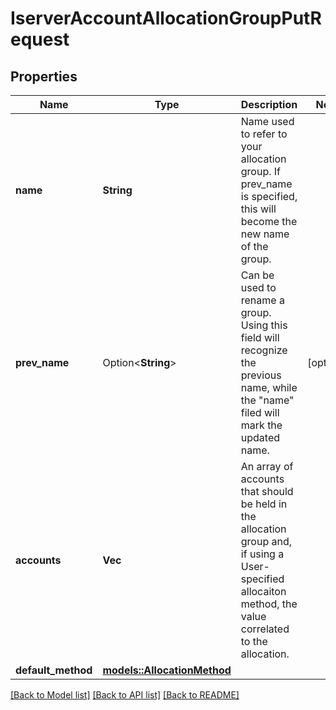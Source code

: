 # IserverAccountAllocationGroupPutRequest

## Properties

Name | Type | Description | Notes
------------ | ------------- | ------------- | -------------
**name** | **String** | Name used to refer to your allocation group. If prev_name is specified, this will become the new name of the group. | 
**prev_name** | Option<**String**> | Can be used to rename a group. Using this field will recognize the previous name, while the \"name\" filed will mark the updated name. | [optional]
**accounts** | **Vec<String>** | An array of accounts that should be held in the allocation group and, if using a User-specified allocaiton method, the value correlated to the allocation. | 
**default_method** | [**models::AllocationMethod**](allocationMethod.md) |  | 

[[Back to Model list]](../README.md#documentation-for-models) [[Back to API list]](../README.md#documentation-for-api-endpoints) [[Back to README]](../README.md)


